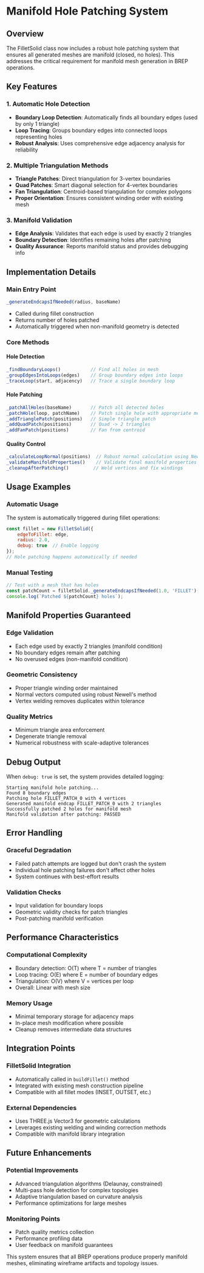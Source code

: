 # Manifold Hole Patching System

## Overview

The FilletSolid class now includes a robust hole patching system that ensures all generated meshes are manifold (closed, no holes). This addresses the critical requirement for manifold mesh generation in BREP operations.

## Key Features

### 1. Automatic Hole Detection
- **Boundary Loop Detection**: Automatically finds all boundary edges (used by only 1 triangle)
- **Loop Tracing**: Groups boundary edges into connected loops representing holes
- **Robust Analysis**: Uses comprehensive edge adjacency analysis for reliability

### 2. Multiple Triangulation Methods
- **Triangle Patches**: Direct triangulation for 3-vertex boundaries
- **Quad Patches**: Smart diagonal selection for 4-vertex boundaries  
- **Fan Triangulation**: Centroid-based triangulation for complex polygons
- **Proper Orientation**: Ensures consistent winding order with existing mesh

### 3. Manifold Validation
- **Edge Analysis**: Validates that each edge is used by exactly 2 triangles
- **Boundary Detection**: Identifies remaining holes after patching
- **Quality Assurance**: Reports manifold status and provides debugging info

## Implementation Details

### Main Entry Point
```javascript
_generateEndcapsIfNeeded(radius, baseName)
```
- Called during fillet construction
- Returns number of holes patched
- Automatically triggered when non-manifold geometry is detected

### Core Methods

#### Hole Detection
```javascript
_findBoundaryLoops()           // Find all holes in mesh
_groupEdgesIntoLoops(edges)    // Group boundary edges into loops  
_traceLoop(start, adjacency)   // Trace a single boundary loop
```

#### Hole Patching  
```javascript
_patchAllHoles(baseName)       // Patch all detected holes
_patchHole(loop, patchName)    // Patch single hole with appropriate method
_addTrianglePatch(positions)   // Simple triangle patch
_addQuadPatch(positions)       // Quad -> 2 triangles
_addFanPatch(positions)        // Fan from centroid
```

#### Quality Control
```javascript
_calculateLoopNormal(positions)  // Robust normal calculation using Newell's method
_validateManifoldProperties()    // Validate final manifold properties
_cleanupAfterPatching()         // Weld vertices and fix windings
```

## Usage Examples

### Automatic Usage
The system is automatically triggered during fillet operations:
```javascript
const fillet = new FilletSolid({ 
    edgeToFillet: edge, 
    radius: 2.0,
    debug: true  // Enable logging
});
// Hole patching happens automatically if needed
```

### Manual Testing
```javascript
// Test with a mesh that has holes
const patchCount = filletSolid._generateEndcapsIfNeeded(1.0, 'FILLET');
console.log(`Patched ${patchCount} holes`);
```

## Manifold Properties Guaranteed

### Edge Validation
- Each edge used by exactly 2 triangles (manifold condition)
- No boundary edges remain after patching
- No overused edges (non-manifold condition)

### Geometric Consistency
- Proper triangle winding order maintained
- Normal vectors computed using robust Newell's method
- Vertex welding removes duplicates within tolerance

### Quality Metrics
- Minimum triangle area enforcement
- Degenerate triangle removal
- Numerical robustness with scale-adaptive tolerances

## Debug Output

When `debug: true` is set, the system provides detailed logging:
```
Starting manifold hole patching...
Found 8 boundary edges
Patching hole FILLET_PATCH_0 with 4 vertices
Generated manifold endcap FILLET_PATCH_0 with 2 triangles
Successfully patched 2 holes for manifold mesh
Manifold validation after patching: PASSED
```

## Error Handling

### Graceful Degradation
- Failed patch attempts are logged but don't crash the system
- Individual hole patching failures don't affect other holes
- System continues with best-effort results

### Validation Checks
- Input validation for boundary loops
- Geometric validity checks for patch triangles
- Post-patching manifold verification

## Performance Characteristics

### Computational Complexity
- Boundary detection: O(T) where T = number of triangles
- Loop tracing: O(E) where E = number of boundary edges  
- Triangulation: O(V) where V = vertices per loop
- Overall: Linear with mesh size

### Memory Usage
- Minimal temporary storage for adjacency maps
- In-place mesh modification where possible
- Cleanup removes intermediate data structures

## Integration Points

### FilletSolid Integration
- Automatically called in `buildFillet()` method
- Integrated with existing mesh construction pipeline
- Compatible with all fillet modes (INSET, OUTSET, etc.)

### External Dependencies
- Uses THREE.js Vector3 for geometric calculations
- Leverages existing welding and winding correction methods
- Compatible with manifold library integration

## Future Enhancements

### Potential Improvements
- Advanced triangulation algorithms (Delaunay, constrained)
- Multi-pass hole detection for complex topologies
- Adaptive triangulation based on curvature analysis
- Performance optimizations for large meshes

### Monitoring Points
- Patch quality metrics collection
- Performance profiling data
- User feedback on manifold guarantees

This system ensures that all BREP operations produce properly manifold meshes, eliminating wireframe artifacts and topology issues.
